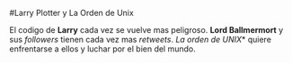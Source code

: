 
#Larry Plotter y La Orden de Unix

El codigo de **Larry** cada vez se vuelve mas peligroso.
**Lord Ballmermort** y sus *followers* tienen cada vez mas *retweets*.
*La orden de UNIX** quiere enfrentarse a ellos y luchar por el bien del mundo.

